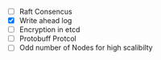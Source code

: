  - [ ] Raft Consencus
- [x] Write ahead log
- [ ] Encryption in etcd
- [ ] Protobuff Protcol
- [ ] Odd number of Nodes for high scalibilty
